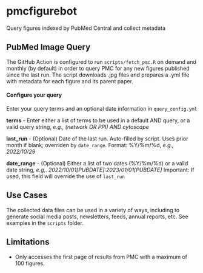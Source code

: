 # pmcfigurebot
Query figures indexed by PubMed Central and collect metadata

## PubMed Image Query
The GitHub Action is configured to run `scripts/fetch_pmc.R` on demand and
monthly (by default) in order to query PMC for any new
figures published since the last run. The script downloads .jpg files and 
prepares a .yml file with metadata for each figure and its parent paper.

#### Configure your query
Enter your query terms and an optional date information in `query_config.yml`

**terms** - Enter either a list of terms to be used in a default AND query, or a 
valid query string, *e.g., (network OR PPI) AND cytoscape*

**last_run** - (Optional) Date of the last run. Auto-filled by script. Uses prior
month if blank; overriden by `date_range`. Format: %Y/%m/%d, *e.g., 2022/10/29*

**date_range** - (Optional) Either a list of two dates (%Y/%m/%d) or a valid
date string, *e.g,. 2022/10/01[PUBDATE]:2023/01/01[PUBDATE]*
Important: If used, this field will override the use of `last_run`

## Use Cases
The collected data files can be used in a variety of ways, including to generate
social media posts, newsletters, feeds, annual reports, etc. See examples in the
`scripts` folder.

## Limitations
* Only accesses the first page of results from PMC with a maximum of 100 figures.
